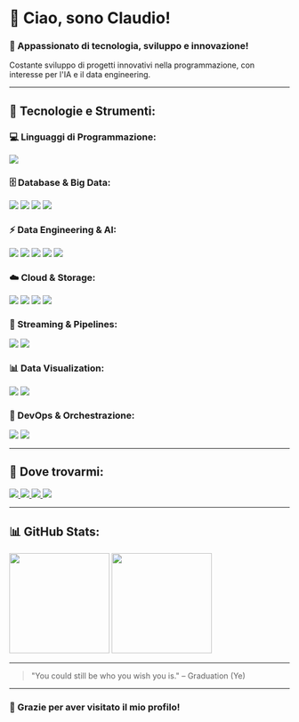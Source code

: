 # 👋 Ciao, sono Claudio!  
### 🚀 Appassionato di tecnologia, sviluppo e innovazione!

Costante sviluppo di progetti innovativi nella programmazione, con interesse per l'IA e il data engineering.

---

## 🚀 Tecnologie e Strumenti:

### 💻 Linguaggi di Programmazione:
<p align="left">
  <img src="https://img.shields.io/badge/Python-3776AB?style=flat&logo=python&logoColor=white" />
</p>

### 🗄️ Database & Big Data:
<p align="left">
  <img src="https://img.shields.io/badge/MySQL-4479A1?style=flat&logo=mysql&logoColor=white" />
  <img src="https://img.shields.io/badge/PostgreSQL-316192?style=flat&logo=postgresql&logoColor=white" />
  <img src="https://img.shields.io/badge/MongoDB-47A248?style=flat&logo=mongodb&logoColor=white" />
  <img src="https://img.shields.io/badge/Apache%20Cassandra-1287B1?style=flat&logo=apache-cassandra&logoColor=white" />
</p>

### ⚡ Data Engineering & AI:
<p align="left">
  <img src="https://img.shields.io/badge/Apache%20Hadoop-66CCFF?style=flat&logo=apache-hadoop&logoColor=black" />
  <img src="https://img.shields.io/badge/Apache%20Spark-FDEE21?style=flat&logo=apache-spark&logoColor=black" />
  <img src="https://img.shields.io/badge/Apache%20Airflow-017CEE?style=flat&logo=apache-airflow&logoColor=white" />
  <img src="https://img.shields.io/badge/TensorFlow-FF6F00?style=flat&logo=tensorflow&logoColor=white" />
  <img src="https://img.shields.io/badge/Scikit--learn-F7931E?style=flat&logo=scikit-learn&logoColor=white" />
</p>

### ☁️ Cloud & Storage:
<p align="left">
  <img src="https://img.shields.io/badge/AWS%20S3-FF9900?style=flat&logo=amazon-aws&logoColor=white" />
  <img src="https://img.shields.io/badge/Google%20Cloud-4285F4?style=flat&logo=google-cloud&logoColor=white" />
  <img src="https://img.shields.io/badge/Microsoft%20Azure-0078D4?style=flat&logo=microsoft-azure&logoColor=white" />
  <img src="https://img.shields.io/badge/Snowflake-29B5E8?style=flat&logo=snowflake&logoColor=white" />
</p>

### 🔄 Streaming & Pipelines:
<p align="left">
  <img src="https://img.shields.io/badge/Kafka%20Streams-231F20?style=flat&logo=apache-kafka&logoColor=white" />
  <img src="https://img.shields.io/badge/AWS%20Kinesis-FF9900?style=flat&logo=amazon-aws&logoColor=white" />
</p>

### 📊 Data Visualization:
<p align="left">
  <img src="https://img.shields.io/badge/Tableau-E97627?style=flat&logo=tableau&logoColor=white" />
  <img src="https://img.shields.io/badge/Power%20BI-F2C811?style=flat&logo=power-bi&logoColor=black" />
</p>

### 🚀 DevOps & Orchestrazione:
<p align="left">
  <img src="https://img.shields.io/badge/Docker-2496ED?style=flat&logo=docker&logoColor=white" />
  <img src="https://img.shields.io/badge/Kubernetes-326CE5?style=flat&logo=kubernetes&logoColor=white" />
</p>

---

## 📱 Dove trovarmi:

<p align="left">
  <a href="https://twitter.com/21claaaa">
    <img src="https://img.shields.io/badge/Twitter-1DA1F2?style=flat&logo=twitter&logoColor=white" />
  </a>
  <a href="https://instagram.com/_claudiomontoya_">
    <img src="https://img.shields.io/badge/Instagram-E4405F?style=flat&logo=instagram&logoColor=white" />
  </a>
  <a href="https://linkedin.com/in/clamontoya">
    <img src="https://img.shields.io/badge/LinkedIn-0077B5?style=flat&logo=linkedin&logoColor=white" />
  </a>
  <a href="https://github.com/clamontoya28">
    <img src="https://img.shields.io/badge/GitHub-181717?style=flat&logo=github&logoColor=white" />
  </a>
</p>

---

## 📊 GitHub Stats:

<p align="left">
  <img src="https://github-readme-stats.vercel.app/api?username=clamontoya28&show_icons=true&theme=radical" height="180px"/>
  <img src="https://github-readme-stats.vercel.app/api/top-langs/?username=clamontoya28&layout=compact&theme=radical" height="180px"/>
</p>

---

> "You could still be who you wish you is." – Graduation (Ye)

---

### 🎉 Grazie per aver visitato il mio profilo! 
